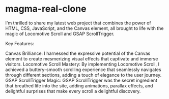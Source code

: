 # magma-real-clone
I'm thrilled to share my latest web project that combines the power of HTML, CSS, JavaScript, and the Canvas element, all brought to life with the magic of Locomotive Scroll and GSAP ScrollTrigger.

Key Features:

Canvas Brilliance: I harnessed the expressive potential of the Canvas element to create mesmerizing visual effects that captivate and immerse visitors.
Locomotive Scroll Mastery: By implementing Locomotive Scroll, I achieved a buttery-smooth scrolling experience that seamlessly navigates through different sections, adding a touch of elegance to the user journey.
GSAP ScrollTrigger Magic: GSAP ScrollTrigger was the secret ingredient that breathed life into the site, adding animations, parallax effects, and delightful surprises that make every scroll a delightful discovery.
